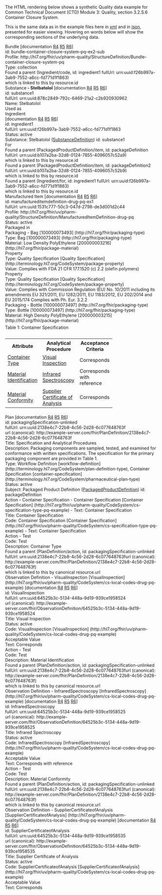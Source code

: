 The HTML rendering below shows a synthetic Quality data example for Common Technical Document (CTD) Module 3: Quality, section 3.2.S.6 Container Closure System.
<html>
<body>
<div class="divBody">
<p>
						This is the same data as in the example files here in <a href="Bundle-bundle-container-closure-system-pq-ex2-sub.xml.html">xml</a> and in <a href="Bundle-bundle-container-closure-system-pq-ex2-sub.json.html">json</a>, presented for easier viewing.
						Hovering on words below will show the corresponding sections of the underlying data.
					</p>
</div>
<div class="greyable">
<div class="divBody">
<div style="position:relative" class="summaryUnit">
<div class="debugOffBorder">
<div class="bundleBorder">
<div class="debugOff">
<div class="bundle"><a class="plainLink"><span class="bold" title="Bundle (id: bundle-container-closure-system-pq-ex2-sub)
Profile: http://hl7.org/fhir/uv/pharm-quality/StructureDefinition/Bundle-container-closure-system-pq 

<Bundle>
    <id value=&quot;bundle-container-closure-system-pq-ex2-sub&quot;/>
    <meta>
        <profile value=&quot;http://hl7.org/fhir/uv/pharm-quality/StructureDefinition/Bundle-container-closure-system-pq&quot;/>
    </meta>
    <type value=&quot;collection&quot;/>
    <entry>
        <fullUrl value=&quot;urn:uuid:878c2849-792c-6469-21a2-c2b920930962&quot;/>
        <resource>
            <SubstanceDefinition>
                <id value=&quot;substance1&quot;/>
                <name>
                    <name value=&quot;Stelbatolol&quot;/>
                </name>
            </SubstanceDefinition>
        </resource>
    </entry>
    <entry>
        <fullUrl value=&quot;urn:uuid:b107a2ba-32d8-0124-7855-4096057c52a9&quot;/>
        <resource>
            <PackagedProductDefinition>
                <id value=&quot;packageDefinition&quot;/>
                <!-- no product referenced, instead link works via the contained manufactured item -->
                <description value=&quot;Any textual comments that describe the sum of container closure system (CCS) components that together contain and protect the dosage form or drug substance.&quot;/>
                <!-- secondary packaging -->
                <packaging>
                    <type>
                        <coding>
                            <system value=&quot;http://hl7.org/fhir/packaging-type&quot;/>
                            <code value=&quot;100000073493&quot;/>
                            <display value=&quot;Bag&quot;/>
                        </coding>
                    </type>
                    <material>
                        <coding>
                            <system value=&quot;http://hl7.org/fhir/package-material&quot;/>
                            <code value=&quot;200000003216&quot;/>
                            <display value=&quot;Low Density PolyEthylene&quot;/>
                        </coding>
                    </material>
                    <property>
                        <type>
                            <coding>
                                <system value=&quot;http://terminology.hl7.org/CodeSystem/package-property&quot;/>
                                <code value=&quot;Quality Specification&quot;/>
                                <display value=&quot;Quality Specification&quot;/>
                            </coding>
                        </type>
                        <valueCodeableConcept>
                            <text value=&quot;Complies with FDA 21 CFR 177.1520 (c) 2.2 (olefin polymers)&quot;/>
                        </valueCodeableConcept>
                    </property>
                    <property>
                        <type>
                            <coding>
                                <system value=&quot;http://terminology.hl7.org/CodeSystem/package-property&quot;/>
                                <code value=&quot;Quality Specification&quot;/>
                                <display value=&quot;Quality Specification&quot;/>
                            </coding>
                        </type>
                        <valueCodeableConcept>
                            <text value=&quot;Complies with Commission Regulation (EU) No. 10/2011 including its amendments EU 321/2011, EU  1282/2011, EU 1183/2012, EU 202/2014 and EU 2015/174 Complies with Ph. Eur. 3.2.2&quot;/>
                        </valueCodeableConcept>
                    </property>
                    <containedItem>
                        <item>
                            <reference>
                                <reference value=&quot;ManufacturedItemDefinition/manufactureditemdefinition-drug-pq-ex1&quot;/>
                            </reference>
                        </item>
                    </containedItem>
                    <!-- closure for secondary
                        packaging -->
                </packaging>
            </PackagedProductDefinition>
        </resource>
    </entry>
    <entry>
        <fullUrl value=&quot;urn:uuid:b107a2ba-32d8-0124-7855-4096057c52b9&quot;/>
        <resource>
            <PackagedProductDefinition>
                <id value=&quot;packageDefinition2&quot;/>
                <!-- no product referenced, instead link works via the contained manufactured item -->
                <description value=&quot;Any textual comments that describe the sum of container closure system (CCS) components that together contain and protect the dosage form or drug substance.&quot;/>
                <!-- secondary packaging -->
                <packaging>
                    <type>
                        <coding>
                            <system value=&quot;http://hl7.org/fhir/packaging-type&quot;/>
                            <code value=&quot;100000073497&quot;/>
                            <display value=&quot;Bottle&quot;/>
                        </coding>
                    </type>
                    <material>
                        <coding>
                            <system value=&quot;http://hl7.org/fhir/package-material&quot;/>
                            <code value=&quot;200000003215&quot;/>
                            <display value=&quot;High Density PolyEthylene&quot;/>
                        </coding>
                    </material>
                    <containedItem>
                        <item>
                            <reference>
                                <reference value=&quot;ManufacturedItemDefinition/manufactureditemdefinition-drug-pq-ex1&quot;/>
                            </reference>
                        </item>
                    </containedItem>
                    <!-- closure for secondary
                        packaging -->
                </packaging>
            </PackagedProductDefinition>
        </resource>
    </entry>
    <entry>
        <fullUrl value=&quot;urn:uuid:1531c777-50c3-047d-2798-de3d001d2c44&quot;/>
        <resource>
            <ManufacturedItemDefinition>
                <id value=&quot;manufactureditemdefinition-drug-pq-ex1&quot;/>
                <meta>
                    <profile value=&quot;http://hl7.org/fhir/uv/pharm-quality/StructureDefinition/ManufacturedItemDefinition-drug-pq&quot;/>
                </meta>
                <status value=&quot;active&quot;/>
                <manufacturedDoseForm>
                    <extension url=&quot;http://hl7.org/fhir/StructureDefinition/data-absent-reason&quot;>
                        <valueCode value=&quot;unsupported&quot;/>
                    </extension>
                </manufacturedDoseForm>
            </ManufacturedItemDefinition>
        </resource>
    </entry>
    <entry>
        <fullUrl value=&quot;urn:uuid:f26b997a-3ab9-7552-a6cc-fd771d1f1863&quot;/>
        <resource>
            <!-- ingredient is only needed to link substance to packaging, via manufactured item -->
            <Ingredient>
                <id value=&quot;ingredient1&quot;/>
                <status value=&quot;active&quot;/>
                <for>
                    <reference value=&quot;ManufacturedItemDefinition/manufactureditemdefinition-drug-pq-ex1&quot;/>
                </for>
                <role>
                    <extension url=&quot;http://hl7.org/fhir/StructureDefinition/data-absent-reason&quot;>
                        <valueCode value=&quot;not-applicable&quot;/>
                    </extension>
                </role>
                <substance>
                    <code>
                        <reference>
                            <!-- this links this to the substance -->
                            <reference value=&quot;SubstanceDefinition/substance1&quot;/>
                            <display value=&quot;WizzoSubstance&quot;/>
                        </reference>
                    </code>
                </substance>
            </Ingredient>
        </resource>
    </entry>
    <entry>
        <fullUrl value=&quot;urn:uuid:2138e4c7-22b8-4c56-2d28-6c077648763f&quot;/>
        <resource>
            <PlanDefinition>
                <id value=&quot;packagingSpecification-unlinked&quot;/>
                <!--extension url=&quot;http://nprogram.co.uk/fhir/extension/viewer/tabulateBatchesInRows-biologic&quot;>
                    <valueBoolean value=&quot;true&quot;/>
                </extension-->
                <url value=&quot;http://example-server.com/fhir/PlanDefinition/2138e4c7-22b8-4c56-2d28-6c077648763f&quot;/>
                <title value=&quot;Specification and Analytical Procedures&quot;/>
                <type>
                    <coding>
                        <system value=&quot;http://terminology.hl7.org/CodeSystem/plan-definition-type&quot;/>
                        <code value=&quot;workflow-definition&quot;/>
                        <display value=&quot;Workflow Definition&quot;/>
                    </coding>
                    <coding>
                        <system value=&quot;http://terminology.hl7.org/CodeSystem/pharmaceutical-plan-type&quot;/>
                        <code value=&quot;container-specification&quot;/>
                        <display value=&quot;Container Specification&quot;/>
                    </coding>
                </type>
                <status value=&quot;active&quot;/>
                <subjectReference>
                    <reference value=&quot;PackagedProductDefinition/packageDefinition&quot;/>
                </subjectReference>
                <description value=&quot;Packaging components are sampled, tested, and examined for conformance with written specifications.                The specification for the primary packaging component are provided in Table 1.&quot;/>
                <action>
                    <title value=&quot;Container Specification&quot;/>
                    <code>
                        <coding>
                            <system value=&quot;http://hl7.org/fhir/uv/pharm-quality/CodeSystem/cs-specification-type-pq-example&quot;/>
                            <code value=&quot;Container Specification&quot;/>
                            <display value=&quot;Container Specification&quot;/>
                        </coding>
                        <text value=&quot;Container Specification&quot;/>
                    </code>
                    <action>
                        <description value=&quot;Container Type&quot;/>
                        <code>
                            <text value=&quot;Test&quot;/>
                        </code>
                        <!--definitionCanonical value=&quot;ObservationDefinition/VisualInspection&quot;/-->
                        <definitionCanonical value=&quot;http://example-server.com/fhir/ObservationDefinition/64525b3c-5134-448a-9d19-939ce1958524&quot;/>
                    </action>
                    <action>
                        <description value=&quot;Material Identification&quot;/>
                        <code>
                            <text value=&quot;Test&quot;/>
                        </code>
                        <!--definitionCanonical value=&quot;ObservationDefinition/InfraredSpectroscopy&quot;/-->
                        <definitionCanonical value=&quot;http://example-server.com/fhir/ObservationDefinition/64525b3c-5134-448a-9d19-939ce1958525&quot;/>
                    </action>
                    <action>
                        <description value=&quot;Material Conformity&quot;/>
                        <code>
                            <text value=&quot;Test&quot;/>
                        </code>
                        <!--definitionCanonical value=&quot;ObservationDefinition/SupplierCertificateofAnalysis&quot;/-->
                        <definitionCanonical value=&quot;http://example-server.com/fhir/ObservationDefinition/64525b3c-5134-448a-9d19-939ce1958535&quot;/>
                    </action>
                </action>
            </PlanDefinition>
        </resource>
    </entry>
    <entry>
        <fullUrl value=&quot;urn:uuid:64525b3c-5134-448a-9d19-939ce1958524&quot;/>
        <resource>
            <ObservationDefinition>
                <id value=&quot;VisualInspection&quot;/>
                <url value=&quot;http://example-server.com/fhir/ObservationDefinition/64525b3c-5134-448a-9d19-939ce1958524&quot;/>
                <title value=&quot;Visual Inspection&quot;/>
                <status value=&quot;active&quot;/>
                <code>
                    <coding>
                        <system value=&quot;http://hl7.org/fhir/uv/pharm-quality/CodeSystem/cs-local-codes-drug-pq-example&quot;/>
                        <code value=&quot;VisualInspection&quot;/>
                        <display value=&quot;VisualInspection&quot;/>
                    </coding>
                </code>
                <qualifiedValue>
                    <extension url=&quot;http://hl7.org/fhir/uv/pharm-quality/StructureDefinition/Extension-qualified-value-text-pq&quot;>
                        <valueString value=&quot;Corresponds&quot;/>
                    </extension>
                </qualifiedValue>
            </ObservationDefinition>
        </resource>
    </entry>
    <entry>
        <fullUrl value=&quot;urn:uuid:64525b3c-5134-448a-9d19-939ce1958525&quot;/>
        <resource>
            <ObservationDefinition>
                <id value=&quot;InfraredSpectroscopy&quot;/>
                <url value=&quot;http://example-server.com/fhir/ObservationDefinition/64525b3c-5134-448a-9d19-939ce1958525&quot;/>
                <title value=&quot;Infrared Spectroscopy&quot;/>
                <status value=&quot;active&quot;/>
                <code>
                    <coding>
                        <system value=&quot;http://hl7.org/fhir/uv/pharm-quality/CodeSystem/cs-local-codes-drug-pq-example&quot;/>
                        <code value=&quot;InfraredSpectroscopy&quot;/>
                        <display value=&quot;InfraredSpectroscopy&quot;/>
                    </coding>
                </code>
                <qualifiedValue>
                    <extension url=&quot;http://hl7.org/fhir/uv/pharm-quality/StructureDefinition/Extension-qualified-value-text-pq&quot;>
                        <valueString value=&quot;Corresponds with reference&quot;/>
                    </extension>
                </qualifiedValue>
            </ObservationDefinition>
        </resource>
    </entry>
    <entry>
        <fullUrl value=&quot;urn:uuid:64525b3c-5134-448a-9d19-939ce1958535&quot;/>
        <resource>
            <ObservationDefinition>
                <id value=&quot;SupplierCertificateofAnalysis&quot;/>
                <url value=&quot;http://example-server.com/fhir/ObservationDefinition/64525b3c-5134-448a-9d19-939ce1958535&quot;/>
                <title value=&quot;Supplier Certificate of Analysis&quot;/>
                <status value=&quot;active&quot;/>
                <code>
                    <coding>
                        <system value=&quot;http://hl7.org/fhir/uv/pharm-quality/CodeSystem/cs-local-codes-drug-pq-example&quot;/>
                        <code value=&quot;SupplierCertificateofAnalysis&quot;/>
                        <display value=&quot;SupplierCertificateofAnalysis&quot;/>
                    </coding>
                </code>
                <qualifiedValue>
                    <extension url=&quot;http://hl7.org/fhir/uv/pharm-quality/StructureDefinition/Extension-qualified-value-text-pq&quot;>
                        <valueString value=&quot;Corresponds&quot;/>
                    </extension>
                </qualifiedValue>
            </ObservationDefinition>
        </resource>
    </entry>" id="Bundle-bundle-container-closure-system-pq-ex2-sub">Bundle</span></a><span class="debugOff"> [documentation <a target="_blank" href="http://hl7.org/fhir/R4/bundle.html#tt-uml">R4</a> <a target="_blank" href="http://hl7.org/fhir/bundle.html#tt-uml">R5</a> <a target="_blank" href="http://build.fhir.org/bundle.html#tt-uml">R6</a>]</span><div class="debugOff">id: bundle-container-closure-system-pq-ex2-sub</div>
<div class="debugOff"></div>
<div class="debugOff"><span title="
<Bundle>
    <meta>
        <profile value=&quot;http://hl7.org/fhir/uv/pharm-quality/StructureDefinition/Bundle-container-closure-system-pq&quot;>">Profile: </span><span title="
<Bundle>
    <meta>
        <profile value=&quot;http://hl7.org/fhir/uv/pharm-quality/StructureDefinition/Bundle-container-closure-system-pq&quot;>">http://hl7.org/fhir/uv/pharm-quality/StructureDefinition/Bundle-container-closure-system-pq</span></div>
<div><span title="
<Bundle>
    ...
    <type value=&quot;collection&quot;>">Type: </span><span title="
<Bundle>
    ...
    <type value=&quot;collection&quot;>"><span>collection</span></span></div>
</div>
</div>
<div>
<div class="indent sbd summaryUnit">
<div class="debugOff"><span>Found a parent (Ingredient/code, id: ingredient1 fullUrl: urn:uuid:f26b997a-3ab9-7552-a6cc-fd771d1f1863)<br>which is linked to this by resource.id</span></div><a class="plainLink"><span class="bold" title="SubstanceDefinition (id: substance1)(fullUrl: urn:uuid:878c2849-792c-6469-21a2-c2b920930962)

<Bundle>
    <entry>
        <resource>
            <SubstanceDefinition>
                <id value=&quot;substance1&quot;/>
                <name>
                    <name value=&quot;Stelbatolol&quot;/>
                </name>" id="SubstanceDefinition-substance1">Substance</span></a><span class="summaryShowsOff"><b> - Stelbatolol</b></span><span class="debugOff"> [documentation <a target="_blank" href="http://hl7.org/fhir/R4/substancedefinition.html#tt-uml">R4</a> <a target="_blank" href="http://hl7.org/fhir/substancedefinition.html#tt-uml">R5</a> <a target="_blank" href="http://build.fhir.org/substancedefinition.html#tt-uml">R6</a>]</span><div class="debugOff">id: substance1</div>
<div class="debugOff"> fullUrl: urn:uuid:878c2849-792c-6469-21a2-c2b920930962</div>
<div class="summaryHiddenOff">
<div class="indent sbddetails">
<div><span title="
<Bundle>
    <entry>
        <resource>
            <SubstanceDefinition>
                <name>
                    <name value=&quot;Stelbatolol&quot;>">Name: </span><span title="
<Bundle>
    <entry>
        <resource>
            <SubstanceDefinition>
                <name>
                    <name value=&quot;Stelbatolol&quot;>"><span>Stelbatolol</span></span></div>
</div>
</div>
<div class="summaryHiddenOff"></div>
<div class="summaryHiddenOff"></div>
<div class="indent sbddetails"><span title="SubstanceDefinition (id: substance1)(fullUrl: urn:uuid:878c2849-792c-6469-21a2-c2b920930962)

<Bundle>
    <entry>
        <resource>
            <SubstanceDefinition>
                <id value=&quot;substance1&quot;/>
                <name>
                    <name value=&quot;Stelbatolol&quot;/>
                </name>">Used as</span><div class="indent ing summaryUnit"><a class="plainLink"><span class="bold" title="Ingredient (id: ingredient1)(fullUrl: urn:uuid:f26b997a-3ab9-7552-a6cc-fd771d1f1863)

<Bundle>
    <entry>
        <resource>
            <Ingredient>
                <id value=&quot;ingredient1&quot;/>
                <status value=&quot;active&quot;/>
                <for>
                    <reference value=&quot;ManufacturedItemDefinition/manufactureditemdefinition-drug-pq-ex1&quot;/>
                </for>
                <role>
                    <extension url=&quot;http://hl7.org/fhir/StructureDefinition/data-absent-reason&quot;>
                        <valueCode value=&quot;not-applicable&quot;/>
                    </extension>
                </role>
                <substance>
                    <code>
                        <reference>
                            <!-- this links this to the substance -->
                            <reference value=&quot;SubstanceDefinition/substance1&quot;/>
                            <display value=&quot;WizzoSubstance&quot;/>
                        </reference>
                    </code>
                </substance>" id="Ingredient-ingredient1">Ingredient</span></a><span class="summaryShowsOff"></span><div class="summaryHiddenOff"><span class="debugOff"> [documentation <a target="_blank" href="http://hl7.org/fhir/R4/ingredient.html#tt-uml">R4</a> <a target="_blank" href="http://hl7.org/fhir/ingredient.html#tt-uml">R5</a> <a target="_blank" href="http://build.fhir.org/ingredient.html#tt-uml">R6</a>]</span><div class="debugOff">id: ingredient1</div><div class="debugOff"> fullUrl: urn:uuid:f26b997a-3ab9-7552-a6cc-fd771d1f1863</div><div class="debugOff"><span title="
<Bundle>
    <entry>
        <resource>
            <Ingredient>
                ...
                <status value=&quot;active&quot;>">Status: </span><span title="
<Bundle>
    <entry>
        <resource>
            <Ingredient>
                ...
                <status value=&quot;active&quot;>"><span>active</span></span></div></div><div class="indent ingsub"><span title="
<Bundle>
    <entry>
        <resource>
            <Ingredient>
                ...
                <substance>
                    <code>
                        <reference>
                            <!-- this links this to the substance -->
                            <reference value=&quot;SubstanceDefinition/substance1&quot;/>
                            <display value=&quot;WizzoSubstance&quot;/>
                        </reference>
                    </code>" class="summaryHiddenOff">Substance</span>: Stelbatolol (<a href="#SubstanceDefinition-substance1" title="click to see target - id=substance1">SubstanceDefinition</a>)<span class="debugOff"> id: substance1</span><div class="summaryHiddenOff"></div></div><div class="indent ingsub"><span title="
<Bundle>
    <entry>
        <resource>
            <Ingredient>
                ...
                <for>
                    <reference value=&quot;ManufacturedItemDefinition/manufactureditemdefinition-drug-pq-ex1&quot;/>">For</span><div class="indent man summaryUnit"><div class="debugOff"><span>Found a parent (PackagedProductDefinition/item, id: packageDefinition fullUrl: urn:uuid:b107a2ba-32d8-0124-7855-4096057c52a9)<br>which is linked to this by resource.id</span></div><div class="debugOff"><span>Found a parent (PackagedProductDefinition/item, id: packageDefinition2 fullUrl: urn:uuid:b107a2ba-32d8-0124-7855-4096057c52b9)<br>which is linked to this by resource.id</span></div><div class="debugOff"><span>Found a parent (Ingredient/for, id: ingredient1 fullUrl: urn:uuid:f26b997a-3ab9-7552-a6cc-fd771d1f1863)<br>which is linked to this by resource.id</span></div><a class="plainLink"><span class="bold" title="ManufacturedItemDefinition (id: manufactureditemdefinition-drug-pq-ex1)(fullUrl: urn:uuid:1531c777-50c3-047d-2798-de3d001d2c44)
Profile: http://hl7.org/fhir/uv/pharm-quality/StructureDefinition/ManufacturedItemDefinition-drug-pq 

<Bundle>
    <entry>
        <resource>
            <ManufacturedItemDefinition>
                <id value=&quot;manufactureditemdefinition-drug-pq-ex1&quot;/>
                <meta>
                    <profile value=&quot;http://hl7.org/fhir/uv/pharm-quality/StructureDefinition/ManufacturedItemDefinition-drug-pq&quot;/>
                </meta>
                <status value=&quot;active&quot;/>
                <manufacturedDoseForm>
                    <extension url=&quot;http://hl7.org/fhir/StructureDefinition/data-absent-reason&quot;>
                        <valueCode value=&quot;unsupported&quot;/>
                    </extension>
                </manufacturedDoseForm>" id="ManufacturedItemDefinition-manufactureditemdefinition-drug-pq-ex1">Manufactured Item</span></a><span class="debugOff"> [documentation <a target="_blank" href="http://hl7.org/fhir/R4/manufactureditemdefinition.html#tt-uml">R4</a> <a target="_blank" href="http://hl7.org/fhir/manufactureditemdefinition.html#tt-uml">R5</a> <a target="_blank" href="http://build.fhir.org/manufactureditemdefinition.html#tt-uml">R6</a>]</span><div class="debugOff">id: manufactureditemdefinition-drug-pq-ex1</div><div class="debugOff"> fullUrl: urn:uuid:1531c777-50c3-047d-2798-de3d001d2c44</div><div class="debugOff"></div><div class="debugOff"><span title="
<Bundle>
    <entry>
        <resource>
            <ManufacturedItemDefinition>
                <meta>
                    <profile value=&quot;http://hl7.org/fhir/uv/pharm-quality/StructureDefinition/ManufacturedItemDefinition-drug-pq&quot;>">Profile: </span><span title="
<Bundle>
    <entry>
        <resource>
            <ManufacturedItemDefinition>
                <meta>
                    <profile value=&quot;http://hl7.org/fhir/uv/pharm-quality/StructureDefinition/ManufacturedItemDefinition-drug-pq&quot;>">http://hl7.org/fhir/uv/pharm-quality/StructureDefinition/ManufacturedItemDefinition-drug-pq</span></div><span class="summaryShowsOff"></span><div class="summaryHiddenOff"><div class="debugOff"><span title="
<Bundle>
    <entry>
        <resource>
            <ManufacturedItemDefinition>
                ...
                <status value=&quot;active&quot;>">Status: </span><span title="
<Bundle>
    <entry>
        <resource>
            <ManufacturedItemDefinition>
                ...
                <status value=&quot;active&quot;>"><span>active</span></span></div></div><div class="indent manl2"><span title="ManufacturedItemDefinition (id: manufactureditemdefinition-drug-pq-ex1)(fullUrl: urn:uuid:1531c777-50c3-047d-2798-de3d001d2c44)
Profile: http://hl7.org/fhir/uv/pharm-quality/StructureDefinition/ManufacturedItemDefinition-drug-pq 

<Bundle>
    <entry>
        <resource>
            <ManufacturedItemDefinition>
                <id value=&quot;manufactureditemdefinition-drug-pq-ex1&quot;/>
                <meta>
                    <profile value=&quot;http://hl7.org/fhir/uv/pharm-quality/StructureDefinition/ManufacturedItemDefinition-drug-pq&quot;/>
                </meta>
                <status value=&quot;active&quot;/>
                <manufacturedDoseForm>
                    <extension url=&quot;http://hl7.org/fhir/StructureDefinition/data-absent-reason&quot;>
                        <valueCode value=&quot;unsupported&quot;/>
                    </extension>
                </manufacturedDoseForm>">Packaged in</span><div class="indent ppdpackage summaryUnit"><a title="
<Bundle>
    <entry>
        <resource>
            <PackagedProductDefinition>
                ...
                <packaging>
                    <type>
                        <coding>
                            <system value=&quot;http://hl7.org/fhir/packaging-type&quot;/>
                            <code value=&quot;100000073493&quot;/>
                            <display value=&quot;Bag&quot;/>
                        </coding>
                    </type>
                    <material>
                        <coding>
                            <system value=&quot;http://hl7.org/fhir/package-material&quot;/>
                            <code value=&quot;200000003216&quot;/>
                            <display value=&quot;Low Density PolyEthylene&quot;/>
                        </coding>
                    </material>
                    <property>
                        <type>
                            <coding>
                                <system value=&quot;http://terminology.hl7.org/CodeSystem/package-property&quot;/>
                                <code value=&quot;Quality Specification&quot;/>
                                <display value=&quot;Quality Specification&quot;/>
                            </coding>
                        </type>
                        <valueCodeableConcept>
                            <text value=&quot;Complies with FDA 21 CFR 177.1520 (c) 2.2 (olefin polymers)&quot;/>
                        </valueCodeableConcept>
                    </property>
                    <property>
                        <type>
                            <coding>
                                <system value=&quot;http://terminology.hl7.org/CodeSystem/package-property&quot;/>
                                <code value=&quot;Quality Specification&quot;/>
                                <display value=&quot;Quality Specification&quot;/>
                            </coding>
                        </type>
                        <valueCodeableConcept>
                            <text value=&quot;Complies with Commission Regulation (EU) No. 10/2011 including its amendments EU 321/2011, EU  1282/2011, EU 1183/2012, EU 202/2014 and EU 2015/174 Complies with Ph. Eur. 3.2.2&quot;/>
                        </valueCodeableConcept>
                    </property>
                    <containedItem>
                        <item>
                            <reference>
                                <reference value=&quot;ManufacturedItemDefinition/manufactureditemdefinition-drug-pq-ex1&quot;/>
                            </reference>
                        </item>
                    </containedItem>
                    <!-- closure for secondary
                        packaging -->" id="PackagedProductDefinition-packageDefinition">Packaging</a><span class="summaryShowsOff"> - <span title="
<Bundle>
    <entry>
        <resource>
            <PackagedProductDefinition>
                <packaging>
                    <type>
                        <coding>
                            <system value=&quot;http://hl7.org/fhir/packaging-type&quot;/>
                            <code value=&quot;100000073493&quot;/>
                            <display value=&quot;Bag&quot;/>">Bag<span class="greyOff"> [100000073493]</span><span class="greyOff"> (http://hl7.org/fhir/packaging-type)</span></span></span><div class="summaryHiddenOff"><div><span title="
<Bundle>
    <entry>
        <resource>
            <PackagedProductDefinition>
                <packaging>
                    <type>
                        <coding>
                            <system value=&quot;http://hl7.org/fhir/packaging-type&quot;/>
                            <code value=&quot;100000073493&quot;/>
                            <display value=&quot;Bag&quot;/>
                        </coding>">Type: </span><span title="
<Bundle>
    <entry>
        <resource>
            <PackagedProductDefinition>
                <packaging>
                    <type>
                        <coding>
                            <system value=&quot;http://hl7.org/fhir/packaging-type&quot;/>
                            <code value=&quot;100000073493&quot;/>
                            <display value=&quot;Bag&quot;/>">Bag<span class="greyOff"> [100000073493]</span><span class="greyOff"> (http://hl7.org/fhir/packaging-type)</span></span></div><div><span title="
<Bundle>
    <entry>
        <resource>
            <PackagedProductDefinition>
                <packaging>
                    ...
                    <material>
                        <coding>
                            <system value=&quot;http://hl7.org/fhir/package-material&quot;/>
                            <code value=&quot;200000003216&quot;/>
                            <display value=&quot;Low Density PolyEthylene&quot;/>
                        </coding>">Material: </span><span title="
<Bundle>
    <entry>
        <resource>
            <PackagedProductDefinition>
                <packaging>
                    <material>
                        <coding>
                            <system value=&quot;http://hl7.org/fhir/package-material&quot;/>
                            <code value=&quot;200000003216&quot;/>
                            <display value=&quot;Low Density PolyEthylene&quot;/>">Low Density PolyEthylene<span class="greyOff"> [200000003216]</span><span class="greyOff"> (http://hl7.org/fhir/package-material)</span></span></div><div class="summaryHiddenOff"><div class="indent ppdl3"><span title="
<Bundle>
    <entry>
        <resource>
            <PackagedProductDefinition>
                <packaging>
                    ...
                    <property>
                        <type>
                            <coding>
                                <system value=&quot;http://terminology.hl7.org/CodeSystem/package-property&quot;/>
                                <code value=&quot;Quality Specification&quot;/>
                                <display value=&quot;Quality Specification&quot;/>
                            </coding>
                        </type>
                        <valueCodeableConcept>
                            <text value=&quot;Complies with FDA 21 CFR 177.1520 (c) 2.2 (olefin polymers)&quot;/>
                        </valueCodeableConcept>">Property</span><div><span title="
<Bundle>
    <entry>
        <resource>
            <PackagedProductDefinition>
                <packaging>
                    <property>
                        <type>
                            <coding>
                                <system value=&quot;http://terminology.hl7.org/CodeSystem/package-property&quot;/>
                                <code value=&quot;Quality Specification&quot;/>
                                <display value=&quot;Quality Specification&quot;/>
                            </coding>">Type: <span title="
<Bundle>
    <entry>
        <resource>
            <PackagedProductDefinition>
                <packaging>
                    <property>
                        <type>
                            <coding>
                                <system value=&quot;http://terminology.hl7.org/CodeSystem/package-property&quot;/>
                                <code value=&quot;Quality Specification&quot;/>
                                <display value=&quot;Quality Specification&quot;/>">Quality Specification<span class="greyOff"> [Quality Specification]</span><span class="greyOff"> (http://terminology.hl7.org/CodeSystem/package-property)</span></span></span></div><div><span title="
<Bundle>
    <entry>
        <resource>
            <PackagedProductDefinition>
                <packaging>
                    <property>
                        ...
                        <valueCodeableConcept>
                            <text value=&quot;Complies with FDA 21 CFR 177.1520 (c) 2.2 (olefin polymers)&quot;/>">Value: <span style="white-space:normal;">Complies with FDA 21 CFR 177.1520 (c) 2.2 (olefin polymers)</span></span></div></div></div><div class="summaryHiddenOff"><div class="indent ppdl3"><span title="
<Bundle>
    <entry>
        <resource>
            <PackagedProductDefinition>
                <packaging>
                    ...
                    <property>
                        <type>
                            <coding>
                                <system value=&quot;http://terminology.hl7.org/CodeSystem/package-property&quot;/>
                                <code value=&quot;Quality Specification&quot;/>
                                <display value=&quot;Quality Specification&quot;/>
                            </coding>
                        </type>
                        <valueCodeableConcept>
                            <text value=&quot;Complies with Commission Regulation (EU) No. 10/2011 including its amendments EU 321/2011, EU  1282/2011, EU 1183/2012, EU 202/2014 and EU 2015/174 Complies with Ph. Eur. 3.2.2&quot;/>
                        </valueCodeableConcept>">Property</span><div><span title="
<Bundle>
    <entry>
        <resource>
            <PackagedProductDefinition>
                <packaging>
                    <property>
                        <type>
                            <coding>
                                <system value=&quot;http://terminology.hl7.org/CodeSystem/package-property&quot;/>
                                <code value=&quot;Quality Specification&quot;/>
                                <display value=&quot;Quality Specification&quot;/>
                            </coding>">Type: <span title="
<Bundle>
    <entry>
        <resource>
            <PackagedProductDefinition>
                <packaging>
                    <property>
                        <type>
                            <coding>
                                <system value=&quot;http://terminology.hl7.org/CodeSystem/package-property&quot;/>
                                <code value=&quot;Quality Specification&quot;/>
                                <display value=&quot;Quality Specification&quot;/>">Quality Specification<span class="greyOff"> [Quality Specification]</span><span class="greyOff"> (http://terminology.hl7.org/CodeSystem/package-property)</span></span></span></div><div><span title="
<Bundle>
    <entry>
        <resource>
            <PackagedProductDefinition>
                <packaging>
                    <property>
                        ...
                        <valueCodeableConcept>
                            <text value=&quot;Complies with Commission Regulation (EU) No. 10/2011 including its amendments EU 321/2011, EU  1282/2011, EU 1183/2012, EU 202/2014 and EU 2015/174 Complies with Ph. Eur. 3.2.2&quot;/>">Value: <span style="white-space:normal;">Complies with Commission Regulation (EU) No. 10/2011 including its amendments EU 321/2011, EU  1282/2011, EU 1183/2012, EU 202/2014 and EU 2015/174 Complies with Ph. Eur. 3.2.2</span></span></div></div></div></div></div><div class="indent ppdpackage summaryUnit"><a title="
<Bundle>
    <entry>
        <resource>
            <PackagedProductDefinition>
                ...
                <packaging>
                    <type>
                        <coding>
                            <system value=&quot;http://hl7.org/fhir/packaging-type&quot;/>
                            <code value=&quot;100000073497&quot;/>
                            <display value=&quot;Bottle&quot;/>
                        </coding>
                    </type>
                    <material>
                        <coding>
                            <system value=&quot;http://hl7.org/fhir/package-material&quot;/>
                            <code value=&quot;200000003215&quot;/>
                            <display value=&quot;High Density PolyEthylene&quot;/>
                        </coding>
                    </material>
                    <containedItem>
                        <item>
                            <reference>
                                <reference value=&quot;ManufacturedItemDefinition/manufactureditemdefinition-drug-pq-ex1&quot;/>
                            </reference>
                        </item>
                    </containedItem>
                    <!-- closure for secondary
                        packaging -->" id="PackagedProductDefinition-packageDefinition2">Packaging</a><span class="summaryShowsOff"> - <span title="
<Bundle>
    <entry>
        <resource>
            <PackagedProductDefinition>
                <packaging>
                    <type>
                        <coding>
                            <system value=&quot;http://hl7.org/fhir/packaging-type&quot;/>
                            <code value=&quot;100000073497&quot;/>
                            <display value=&quot;Bottle&quot;/>">Bottle<span class="greyOff"> [100000073497]</span><span class="greyOff"> (http://hl7.org/fhir/packaging-type)</span></span></span><div class="summaryHiddenOff"><div><span title="
<Bundle>
    <entry>
        <resource>
            <PackagedProductDefinition>
                <packaging>
                    <type>
                        <coding>
                            <system value=&quot;http://hl7.org/fhir/packaging-type&quot;/>
                            <code value=&quot;100000073497&quot;/>
                            <display value=&quot;Bottle&quot;/>
                        </coding>">Type: </span><span title="
<Bundle>
    <entry>
        <resource>
            <PackagedProductDefinition>
                <packaging>
                    <type>
                        <coding>
                            <system value=&quot;http://hl7.org/fhir/packaging-type&quot;/>
                            <code value=&quot;100000073497&quot;/>
                            <display value=&quot;Bottle&quot;/>">Bottle<span class="greyOff"> [100000073497]</span><span class="greyOff"> (http://hl7.org/fhir/packaging-type)</span></span></div><div><span title="
<Bundle>
    <entry>
        <resource>
            <PackagedProductDefinition>
                <packaging>
                    ...
                    <material>
                        <coding>
                            <system value=&quot;http://hl7.org/fhir/package-material&quot;/>
                            <code value=&quot;200000003215&quot;/>
                            <display value=&quot;High Density PolyEthylene&quot;/>
                        </coding>">Material: </span><span title="
<Bundle>
    <entry>
        <resource>
            <PackagedProductDefinition>
                <packaging>
                    <material>
                        <coding>
                            <system value=&quot;http://hl7.org/fhir/package-material&quot;/>
                            <code value=&quot;200000003215&quot;/>
                            <display value=&quot;High Density PolyEthylene&quot;/>">High Density PolyEthylene<span class="greyOff"> [200000003215]</span><span class="greyOff"> (http://hl7.org/fhir/package-material)</span></span></div></div></div></div></div></div><div class="summaryHiddenOff"></div></div>
</div>
<div class="summaryHiddenOff"></div>
<div class="summaryHiddenOff"></div>
<div class="summaryHiddenOff"></div>
</div>
<div class="htmlTableRemove"><br style="line-height:6px;"><div class="indent-no-border">
<div><span title="
<Bundle>
    <entry>
        <resource>
            <PlanDefinition>
                <action>
                    <title value=&quot;Container Specification&quot;>">Table 1: </span><span title="
<Bundle>
    <entry>
        <resource>
            <PlanDefinition>
                <action>
                    <title value=&quot;Container Specification&quot;>">Container Specification</span></div><br style="line-height:6px;"><br style="line-height:6px;"><table class="rounded-corners white" id="tabularModeTable" style="width:70%">
<tr>
<th rowspan="1">Attribute</th><th rowspan="1">Analytical Procedure</th><th colspan="0">Acceptance Criteria</th>
</tr>
<tr>
<td><a href="#urn:uuid:2138e4c7-22b8-4c56-2d28-6c077648763f" title="
<Bundle>
    <entry>
        <resource>
            <PlanDefinition>
                <action>
                    <action>
                        <description value=&quot;Container Type&quot;>" class="noUnderline">Container Type</a></td>
<td class="centred"><a href="#ObservationDefinition-VisualInspection" title="
<Bundle>
    <entry>
        <resource>
            <ObservationDefinition>
                ...
                <title value=&quot;Visual Inspection&quot;>" class="noUnderline">Visual Inspection</a></td>
<td class="centred"><span title="
<Bundle>
    <entry>
        <resource>
            <ObservationDefinition>
                <qualifiedValue>
                    <extension url=&quot;http://hl7.org/fhir/uv/pharm-quality/StructureDefinition/Extension-qualified-value-text-pq&quot;>
                        <valueString value=&quot;Corresponds&quot;>">Corresponds</span></td>
</tr>
<tr>
<td><a href="#urn:uuid:2138e4c7-22b8-4c56-2d28-6c077648763f" title="
<Bundle>
    <entry>
        <resource>
            <PlanDefinition>
                <action>
                    <action>
                        <description value=&quot;Material Identification&quot;>" class="noUnderline">Material Identification</a></td>
<td class="centred"><a href="#ObservationDefinition-InfraredSpectroscopy" title="
<Bundle>
    <entry>
        <resource>
            <ObservationDefinition>
                ...
                <title value=&quot;Infrared Spectroscopy&quot;>" class="noUnderline">Infrared Spectroscopy</a></td>
<td class="centred"><span title="
<Bundle>
    <entry>
        <resource>
            <ObservationDefinition>
                <qualifiedValue>
                    <extension url=&quot;http://hl7.org/fhir/uv/pharm-quality/StructureDefinition/Extension-qualified-value-text-pq&quot;>
                        <valueString value=&quot;Corresponds with reference&quot;>">Corresponds with reference</span></td>
</tr>
<tr>
<td><a href="#urn:uuid:2138e4c7-22b8-4c56-2d28-6c077648763f" title="
<Bundle>
    <entry>
        <resource>
            <PlanDefinition>
                <action>
                    <action>
                        <description value=&quot;Material Conformity&quot;>" class="noUnderline">Material Conformity</a></td>
<td class="centred"><a href="#ObservationDefinition-SupplierCertificateofAnalysis" title="
<Bundle>
    <entry>
        <resource>
            <ObservationDefinition>
                ...
                <title value=&quot;Supplier Certificate of Analysis&quot;>" class="noUnderline">Supplier Certificate of Analysis</a></td>
<td class="centred"><span title="
<Bundle>
    <entry>
        <resource>
            <ObservationDefinition>
                <qualifiedValue>
                    <extension url=&quot;http://hl7.org/fhir/uv/pharm-quality/StructureDefinition/Extension-qualified-value-text-pq&quot;>
                        <valueString value=&quot;Corresponds&quot;>">Corresponds</span></td>
</tr>
</table>
</div><br style="line-height:6px;"></div>
<div class="indent plan summaryUnit"><a class="plainLink"><span class="bold" title="PlanDefinition (id: packagingSpecification-unlinked)(fullUrl: urn:uuid:2138e4c7-22b8-4c56-2d28-6c077648763f)

<Bundle>
    <entry>
        <resource>
            <PlanDefinition>
                <id value=&quot;packagingSpecification-unlinked&quot;/>
                <!--extension url=&quot;http://nprogram.co.uk/fhir/extension/viewer/tabulateBatchesInRows-biologic&quot;>
                    <valueBoolean value=&quot;true&quot;/>
                </extension-->
                <url value=&quot;http://example-server.com/fhir/PlanDefinition/2138e4c7-22b8-4c56-2d28-6c077648763f&quot;/>
                <title value=&quot;Specification and Analytical Procedures&quot;/>
                <type>
                    <coding>
                        <system value=&quot;http://terminology.hl7.org/CodeSystem/plan-definition-type&quot;/>
                        <code value=&quot;workflow-definition&quot;/>
                        <display value=&quot;Workflow Definition&quot;/>
                    </coding>
                    <coding>
                        <system value=&quot;http://terminology.hl7.org/CodeSystem/pharmaceutical-plan-type&quot;/>
                        <code value=&quot;container-specification&quot;/>
                        <display value=&quot;Container Specification&quot;/>
                    </coding>
                </type>
                <status value=&quot;active&quot;/>
                <subjectReference>
                    <reference value=&quot;PackagedProductDefinition/packageDefinition&quot;/>
                </subjectReference>
                <description value=&quot;Packaging components are sampled, tested, and examined for conformance with written specifications.                The specification for the primary packaging component are provided in Table 1.&quot;/>
                <action>
                    <title value=&quot;Container Specification&quot;/>
                    <code>
                        <coding>
                            <system value=&quot;http://hl7.org/fhir/uv/pharm-quality/CodeSystem/cs-specification-type-pq-example&quot;/>
                            <code value=&quot;Container Specification&quot;/>
                            <display value=&quot;Container Specification&quot;/>
                        </coding>
                        <text value=&quot;Container Specification&quot;/>
                    </code>
                    <action>
                        <description value=&quot;Container Type&quot;/>
                        <code>
                            <text value=&quot;Test&quot;/>
                        </code>
                        <!--definitionCanonical value=&quot;ObservationDefinition/VisualInspection&quot;/-->
                        <definitionCanonical value=&quot;http://example-server.com/fhir/ObservationDefinition/64525b3c-5134-448a-9d19-939ce1958524&quot;/>
                    </action>
                    <action>
                        <description value=&quot;Material Identification&quot;/>
                        <code>
                            <text value=&quot;Test&quot;/>
                        </code>
                        <!--definitionCanonical value=&quot;ObservationDefinition/InfraredSpectroscopy&quot;/-->
                        <definitionCanonical value=&quot;http://example-server.com/fhir/ObservationDefinition/64525b3c-5134-448a-9d19-939ce1958525&quot;/>
                    </action>
                    <action>
                        <description value=&quot;Material Conformity&quot;/>
                        <code>
                            <text value=&quot;Test&quot;/>
                        </code>
                        <!--definitionCanonical value=&quot;ObservationDefinition/SupplierCertificateofAnalysis&quot;/-->
                        <definitionCanonical value=&quot;http://example-server.com/fhir/ObservationDefinition/64525b3c-5134-448a-9d19-939ce1958535&quot;/>
                    </action>
                </action>" id="PlanDefinition-packagingSpecification-unlinked">Plan</span></a><span class="debugOff"> [documentation <a target="_blank" href="http://hl7.org/fhir/R4/plandefinition.html#tt-uml">R4</a> <a target="_blank" href="http://hl7.org/fhir/plandefinition.html#tt-uml">R5</a> <a target="_blank" href="http://build.fhir.org/plandefinition.html#tt-uml">R6</a>]</span><div class="debugOff">id: packagingSpecification-unlinked</div>
<div class="debugOff"> fullUrl: urn:uuid:2138e4c7-22b8-4c56-2d28-6c077648763f</div>
<div class="debugOff">url (canonical): http://example-server.com/fhir/PlanDefinition/2138e4c7-22b8-4c56-2d28-6c077648763f</div>
<div><span title="
<Bundle>
    <entry>
        <resource>
            <PlanDefinition>
                ...
                <title value=&quot;Specification and Analytical Procedures&quot;>">Title: </span><span>Specification and Analytical Procedures</span></div>
<div><span title="
<Bundle>
    <entry>
        <resource>
            <PlanDefinition>
                ...
                <description value=&quot;Packaging components are sampled, tested, and examined for conformance with written specifications.                The specification for the primary packaging component are provided in Table 1.&quot;>">Description: </span><span title="
<Bundle>
    <entry>
        <resource>
            <PlanDefinition>
                ...
                <description value=&quot;Packaging components are sampled, tested, and examined for conformance with written specifications.                The specification for the primary packaging component are provided in Table 1.&quot;>">Packaging components are sampled, tested, and examined for conformance with written specifications.                The specification for the primary packaging component are provided in Table 1.</span></div>
<div><span title="
<Bundle>
    <entry>
        <resource>
            <PlanDefinition>
                ...
                <type>
                    <coding>
                        <system value=&quot;http://terminology.hl7.org/CodeSystem/plan-definition-type&quot;/>
                        <code value=&quot;workflow-definition&quot;/>
                        <display value=&quot;Workflow Definition&quot;/>
                    </coding>
                    <coding>
                        <system value=&quot;http://terminology.hl7.org/CodeSystem/pharmaceutical-plan-type&quot;/>
                        <code value=&quot;container-specification&quot;/>
                        <display value=&quot;Container Specification&quot;/>
                    </coding>">Type: </span><span title="
<Bundle>
    <entry>
        <resource>
            <PlanDefinition>
                <type>
                    <coding>
                        <system value=&quot;http://terminology.hl7.org/CodeSystem/plan-definition-type&quot;/>
                        <code value=&quot;workflow-definition&quot;/>
                        <display value=&quot;Workflow Definition&quot;/>">Workflow Definition<span class="greyOff"> [workflow-definition]</span><span class="greyOff"> (http://terminology.hl7.org/CodeSystem/plan-definition-type)</span></span>, <span title="
<Bundle>
    <entry>
        <resource>
            <PlanDefinition>
                <type>
                    ...
                    <coding>
                        <system value=&quot;http://terminology.hl7.org/CodeSystem/pharmaceutical-plan-type&quot;/>
                        <code value=&quot;container-specification&quot;/>
                        <display value=&quot;Container Specification&quot;/>">Container Specification<span class="greyOff"> [container-specification]</span><span class="greyOff"> (http://terminology.hl7.org/CodeSystem/pharmaceutical-plan-type)</span></span></div>
<div class="summaryHiddenOff">
<div class="debugOff"><span title="
<Bundle>
    <entry>
        <resource>
            <PlanDefinition>
                ...
                <status value=&quot;active&quot;>">Status: </span><span title="
<Bundle>
    <entry>
        <resource>
            <PlanDefinition>
                ...
                <status value=&quot;active&quot;>"><span>active</span></span></div>
</div>
<div></div><span><span title="
<Bundle>
    <entry>
        <resource>
            <PlanDefinition>
                <id value=&quot;packagingSpecification-unlinked&quot;/>
                <!--extension url=&quot;http://nprogram.co.uk/fhir/extension/viewer/tabulateBatchesInRows-biologic&quot;>
                    <valueBoolean value=&quot;true&quot;/>
                </extension-->
                <url value=&quot;http://example-server.com/fhir/PlanDefinition/2138e4c7-22b8-4c56-2d28-6c077648763f&quot;/>
                <title value=&quot;Specification and Analytical Procedures&quot;/>
                <type>
                    <coding>
                        <system value=&quot;http://terminology.hl7.org/CodeSystem/plan-definition-type&quot;/>
                        <code value=&quot;workflow-definition&quot;/>
                        <display value=&quot;Workflow Definition&quot;/>
                    </coding>
                    <coding>
                        <system value=&quot;http://terminology.hl7.org/CodeSystem/pharmaceutical-plan-type&quot;/>
                        <code value=&quot;container-specification&quot;/>
                        <display value=&quot;Container Specification&quot;/>
                    </coding>
                </type>
                <status value=&quot;active&quot;/>
                <subjectReference>
                    <reference value=&quot;PackagedProductDefinition/packageDefinition&quot;/>
                </subjectReference>
                <description value=&quot;Packaging components are sampled, tested, and examined for conformance with written specifications.                The specification for the primary packaging component are provided in Table 1.&quot;/>
                <action>
                    <title value=&quot;Container Specification&quot;/>
                    <code>
                        <coding>
                            <system value=&quot;http://hl7.org/fhir/uv/pharm-quality/CodeSystem/cs-specification-type-pq-example&quot;/>
                            <code value=&quot;Container Specification&quot;/>
                            <display value=&quot;Container Specification&quot;/>
                        </coding>
                        <text value=&quot;Container Specification&quot;/>
                    </code>
                    <action>
                        <description value=&quot;Container Type&quot;/>
                        <code>
                            <text value=&quot;Test&quot;/>
                        </code>
                        <!--definitionCanonical value=&quot;ObservationDefinition/VisualInspection&quot;/-->
                        <definitionCanonical value=&quot;http://example-server.com/fhir/ObservationDefinition/64525b3c-5134-448a-9d19-939ce1958524&quot;/>
                    </action>
                    <action>
                        <description value=&quot;Material Identification&quot;/>
                        <code>
                            <text value=&quot;Test&quot;/>
                        </code>
                        <!--definitionCanonical value=&quot;ObservationDefinition/InfraredSpectroscopy&quot;/-->
                        <definitionCanonical value=&quot;http://example-server.com/fhir/ObservationDefinition/64525b3c-5134-448a-9d19-939ce1958525&quot;/>
                    </action>
                    <action>
                        <description value=&quot;Material Conformity&quot;/>
                        <code>
                            <text value=&quot;Test&quot;/>
                        </code>
                        <!--definitionCanonical value=&quot;ObservationDefinition/SupplierCertificateofAnalysis&quot;/-->
                        <definitionCanonical value=&quot;http://example-server.com/fhir/ObservationDefinition/64525b3c-5134-448a-9d19-939ce1958535&quot;/>
                    </action>
                </action>">Subject: </span>Packaged Product Definition (<a href="#PackagedProductDefinition-packageDefinition" title="click to see target - id=packageDefinition">PackagedProductDefinition</a>)<span class="debugOff"> id: packageDefinition</span></span><div class="indent summaryUnit planl2"><span title="
<Bundle>
    <entry>
        <resource>
            <PlanDefinition>
                ...
                <action>
                    <title value=&quot;Container Specification&quot;/>
                    <code>
                        <coding>
                            <system value=&quot;http://hl7.org/fhir/uv/pharm-quality/CodeSystem/cs-specification-type-pq-example&quot;/>
                            <code value=&quot;Container Specification&quot;/>
                            <display value=&quot;Container Specification&quot;/>
                        </coding>
                        <text value=&quot;Container Specification&quot;/>
                    </code>
                    <action>
                        <description value=&quot;Container Type&quot;/>
                        <code>
                            <text value=&quot;Test&quot;/>
                        </code>
                        <!--definitionCanonical value=&quot;ObservationDefinition/VisualInspection&quot;/-->
                        <definitionCanonical value=&quot;http://example-server.com/fhir/ObservationDefinition/64525b3c-5134-448a-9d19-939ce1958524&quot;/>
                    </action>
                    <action>
                        <description value=&quot;Material Identification&quot;/>
                        <code>
                            <text value=&quot;Test&quot;/>
                        </code>
                        <!--definitionCanonical value=&quot;ObservationDefinition/InfraredSpectroscopy&quot;/-->
                        <definitionCanonical value=&quot;http://example-server.com/fhir/ObservationDefinition/64525b3c-5134-448a-9d19-939ce1958525&quot;/>
                    </action>
                    <action>
                        <description value=&quot;Material Conformity&quot;/>
                        <code>
                            <text value=&quot;Test&quot;/>
                        </code>
                        <!--definitionCanonical value=&quot;ObservationDefinition/SupplierCertificateofAnalysis&quot;/-->
                        <definitionCanonical value=&quot;http://example-server.com/fhir/ObservationDefinition/64525b3c-5134-448a-9d19-939ce1958535&quot;/>
                    </action>"><a id="urn:uuid:2138e4c7-22b8-4c56-2d28-6c077648763f"><span>Action</span></a><span class="summaryShowsOff"><span title="
<Bundle>
    <entry>
        <resource>
            <PlanDefinition>
                <action>
                    <title value=&quot;Container Specification&quot;>"> - Container Specification</span> - <span title="
<Bundle>
    <entry>
        <resource>
            <PlanDefinition>
                <action>
                    <code>
                        <coding>
                            <system value=&quot;http://hl7.org/fhir/uv/pharm-quality/CodeSystem/cs-specification-type-pq-example&quot;/>
                            <code value=&quot;Container Specification&quot;/>
                            <display value=&quot;Container Specification&quot;/>">Container Specification<span class="greyOff"> [Container Specification]</span><span class="greyOff"> (http://hl7.org/fhir/uv/pharm-quality/CodeSystem/cs-specification-type-pq-example)</span></span><span style="white-space:normal;"> - Text: Container Specification</span></span></span><div class="summaryHiddenOff">
<div><span title="
<Bundle>
    <entry>
        <resource>
            <PlanDefinition>
                <action>
                    <title value=&quot;Container Specification&quot;>">Title: </span><span>Container Specification</span></div>
<div><span title="
<Bundle>
    <entry>
        <resource>
            <PlanDefinition>
                <action>
                    ...
                    <code>
                        <coding>
                            <system value=&quot;http://hl7.org/fhir/uv/pharm-quality/CodeSystem/cs-specification-type-pq-example&quot;/>
                            <code value=&quot;Container Specification&quot;/>
                            <display value=&quot;Container Specification&quot;/>
                        </coding>
                        <text value=&quot;Container Specification&quot;/>">Code: </span><span title="
<Bundle>
    <entry>
        <resource>
            <PlanDefinition>
                <action>
                    <code>
                        <coding>
                            <system value=&quot;http://hl7.org/fhir/uv/pharm-quality/CodeSystem/cs-specification-type-pq-example&quot;/>
                            <code value=&quot;Container Specification&quot;/>
                            <display value=&quot;Container Specification&quot;/>">Container Specification<span class="greyOff"> [Container Specification]</span><span class="greyOff"> (http://hl7.org/fhir/uv/pharm-quality/CodeSystem/cs-specification-type-pq-example)</span></span><span style="white-space:normal;"> - Text: Container Specification</span></div>
</div>
<div class="indent summaryUnit planl2"><span title="
<Bundle>
    <entry>
        <resource>
            <PlanDefinition>
                <action>
                    ...
                    <action>
                        <description value=&quot;Container Type&quot;/>
                        <code>
                            <text value=&quot;Test&quot;/>
                        </code>
                        <!--definitionCanonical value=&quot;ObservationDefinition/VisualInspection&quot;/-->
                        <definitionCanonical value=&quot;http://example-server.com/fhir/ObservationDefinition/64525b3c-5134-448a-9d19-939ce1958524&quot;/>"><a id="urn:uuid:2138e4c7-22b8-4c56-2d28-6c077648763f"><span>Action</span></a><span class="summaryShowsOff"> - <span style="white-space:normal;">Test</span></span></span><div class="summaryHiddenOff">
<div><span title="
<Bundle>
    <entry>
        <resource>
            <PlanDefinition>
                <action>
                    <action>
                        ...
                        <code>
                            <text value=&quot;Test&quot;/>">Code: </span><span style="white-space:normal;">Test</span></div>
<div><span title="
<Bundle>
    <entry>
        <resource>
            <PlanDefinition>
                <action>
                    <action>
                        <description value=&quot;Container Type&quot;>">Description: </span><span title="
<Bundle>
    <entry>
        <resource>
            <PlanDefinition>
                <action>
                    <action>
                        <description value=&quot;Container Type&quot;>">Container Type</span></div>
<div class="indent summaryUnit obsDef">
<div class="debugOff"><span>Found a parent (PlanDefinition/action, id: packagingSpecification-unlinked fullUrl: urn:uuid:2138e4c7-22b8-4c56-2d28-6c077648763furl (canonical): http://example-server.com/fhir/PlanDefinition/2138e4c7-22b8-4c56-2d28-6c077648763f)<br>which is linked to this by canonical resource.url</span></div><a class="plainLink"><span class="bold" title="ObservationDefinition (id: VisualInspection)(fullUrl: urn:uuid:64525b3c-5134-448a-9d19-939ce1958524)

<Bundle>
    <entry>
        <resource>
            <ObservationDefinition>
                <id value=&quot;VisualInspection&quot;/>
                <url value=&quot;http://example-server.com/fhir/ObservationDefinition/64525b3c-5134-448a-9d19-939ce1958524&quot;/>
                <title value=&quot;Visual Inspection&quot;/>
                <status value=&quot;active&quot;/>
                <code>
                    <coding>
                        <system value=&quot;http://hl7.org/fhir/uv/pharm-quality/CodeSystem/cs-local-codes-drug-pq-example&quot;/>
                        <code value=&quot;VisualInspection&quot;/>
                        <display value=&quot;VisualInspection&quot;/>
                    </coding>
                </code>
                <qualifiedValue>
                    <extension url=&quot;http://hl7.org/fhir/uv/pharm-quality/StructureDefinition/Extension-qualified-value-text-pq&quot;>
                        <valueString value=&quot;Corresponds&quot;/>
                    </extension>
                </qualifiedValue>" id="ObservationDefinition-VisualInspection">Observation Definition<span class="summaryShowsOff"> - <span title="
<Bundle>
    <entry>
        <resource>
            <ObservationDefinition>
                <code>
                    <coding>
                        <system value=&quot;http://hl7.org/fhir/uv/pharm-quality/CodeSystem/cs-local-codes-drug-pq-example&quot;/>
                        <code value=&quot;VisualInspection&quot;/>
                        <display value=&quot;VisualInspection&quot;/>">VisualInspection<span class="greyOff"> [VisualInspection]</span><span class="greyOff"> (http://hl7.org/fhir/uv/pharm-quality/CodeSystem/cs-local-codes-drug-pq-example)</span></span></span></span></a><span class="debugOff"> [documentation <a target="_blank" href="http://hl7.org/fhir/R4/observationdefinition.html#tt-uml">R4</a> <a target="_blank" href="http://hl7.org/fhir/observationdefinition.html#tt-uml">R5</a> <a target="_blank" href="http://build.fhir.org/observationdefinition.html#tt-uml">R6</a>]</span><div class="debugOff">id: VisualInspection</div>
<div class="debugOff"> fullUrl: urn:uuid:64525b3c-5134-448a-9d19-939ce1958524</div>
<div class="debugOff">url (canonical): http://example-server.com/fhir/ObservationDefinition/64525b3c-5134-448a-9d19-939ce1958524</div>
<div class="summaryHiddenOff">
<div><span title="
<Bundle>
    <entry>
        <resource>
            <ObservationDefinition>
                ...
                <title value=&quot;Visual Inspection&quot;>">Title: </span><span title="
<Bundle>
    <entry>
        <resource>
            <ObservationDefinition>
                ...
                <title value=&quot;Visual Inspection&quot;>">Visual Inspection</span></div>
</div>
<div class="summaryHiddenOff"></div>
<div class="summaryHiddenOff"></div>
<div class="summaryHiddenOff">
<div class="debugOff"><span title="
<Bundle>
    <entry>
        <resource>
            <ObservationDefinition>
                ...
                <status value=&quot;active&quot;>">Status: </span><span title="
<Bundle>
    <entry>
        <resource>
            <ObservationDefinition>
                ...
                <status value=&quot;active&quot;>"><span>active</span></span></div>
</div>
<div class="summaryHiddenOff"><span title="
<Bundle>
    <entry>
        <resource>
            <ObservationDefinition>
                ...
                <code>
                    <coding>
                        <system value=&quot;http://hl7.org/fhir/uv/pharm-quality/CodeSystem/cs-local-codes-drug-pq-example&quot;/>
                        <code value=&quot;VisualInspection&quot;/>
                        <display value=&quot;VisualInspection&quot;/>
                    </coding>">Code: </span><span title="
<Bundle>
    <entry>
        <resource>
            <ObservationDefinition>
                ...
                <code>
                    <coding>
                        <system value=&quot;http://hl7.org/fhir/uv/pharm-quality/CodeSystem/cs-local-codes-drug-pq-example&quot;/>
                        <code value=&quot;VisualInspection&quot;/>
                        <display value=&quot;VisualInspection&quot;/>
                    </coding>"><span title="
<Bundle>
    <entry>
        <resource>
            <ObservationDefinition>
                <code>
                    <coding>
                        <system value=&quot;http://hl7.org/fhir/uv/pharm-quality/CodeSystem/cs-local-codes-drug-pq-example&quot;/>
                        <code value=&quot;VisualInspection&quot;/>
                        <display value=&quot;VisualInspection&quot;/>">VisualInspection<span class="greyOff"> [VisualInspection]</span><span class="greyOff"> (http://hl7.org/fhir/uv/pharm-quality/CodeSystem/cs-local-codes-drug-pq-example)</span></span></span></div>
<div class="summaryHiddenOff"></div>
<div class="summaryHiddenOff"></div>
<div class="indent obsDefl2" title="
<Bundle>
    <entry>
        <resource>
            <ObservationDefinition>
                ...
                <qualifiedValue>
                    <extension url=&quot;http://hl7.org/fhir/uv/pharm-quality/StructureDefinition/Extension-qualified-value-text-pq&quot;>
                        <valueString value=&quot;Corresponds&quot;/>
                    </extension>">
		Acceptable Value
		<div title="
<Bundle>
    <entry>
        <resource>
            <ObservationDefinition>
                ...
                <qualifiedValue>
                    <extension url=&quot;http://hl7.org/fhir/uv/pharm-quality/StructureDefinition/Extension-qualified-value-text-pq&quot;>
                        <valueString value=&quot;Corresponds&quot;/>
                    </extension>">
<div><span title="
<Bundle>
    <entry>
        <resource>
            <ObservationDefinition>
                <qualifiedValue>
                    <extension url=&quot;http://hl7.org/fhir/uv/pharm-quality/StructureDefinition/Extension-qualified-value-text-pq&quot;>
                        <valueString value=&quot;Corresponds&quot;/>">Text: </span><span title="
<Bundle>
    <entry>
        <resource>
            <ObservationDefinition>
                <qualifiedValue>
                    <extension url=&quot;http://hl7.org/fhir/uv/pharm-quality/StructureDefinition/Extension-qualified-value-text-pq&quot;>
                        <valueString value=&quot;Corresponds&quot;/>"><span>Corresponds</span></span></div>
</div>
</div>
<div class="summaryHiddenOff"></div>
</div>
</div>
</div>
<div class="indent summaryUnit planl2"><span title="
<Bundle>
    <entry>
        <resource>
            <PlanDefinition>
                <action>
                    ...
                    <action>
                        <description value=&quot;Material Identification&quot;/>
                        <code>
                            <text value=&quot;Test&quot;/>
                        </code>
                        <!--definitionCanonical value=&quot;ObservationDefinition/InfraredSpectroscopy&quot;/-->
                        <definitionCanonical value=&quot;http://example-server.com/fhir/ObservationDefinition/64525b3c-5134-448a-9d19-939ce1958525&quot;/>"><a id="urn:uuid:2138e4c7-22b8-4c56-2d28-6c077648763f"><span>Action</span></a><span class="summaryShowsOff"> - <span style="white-space:normal;">Test</span></span></span><div class="summaryHiddenOff">
<div><span title="
<Bundle>
    <entry>
        <resource>
            <PlanDefinition>
                <action>
                    <action>
                        ...
                        <code>
                            <text value=&quot;Test&quot;/>">Code: </span><span style="white-space:normal;">Test</span></div>
<div><span title="
<Bundle>
    <entry>
        <resource>
            <PlanDefinition>
                <action>
                    <action>
                        <description value=&quot;Material Identification&quot;>">Description: </span><span title="
<Bundle>
    <entry>
        <resource>
            <PlanDefinition>
                <action>
                    <action>
                        <description value=&quot;Material Identification&quot;>">Material Identification</span></div>
<div class="indent summaryUnit obsDef">
<div class="debugOff"><span>Found a parent (PlanDefinition/action, id: packagingSpecification-unlinked fullUrl: urn:uuid:2138e4c7-22b8-4c56-2d28-6c077648763furl (canonical): http://example-server.com/fhir/PlanDefinition/2138e4c7-22b8-4c56-2d28-6c077648763f)<br>which is linked to this by canonical resource.url</span></div><a class="plainLink"><span class="bold" title="ObservationDefinition (id: InfraredSpectroscopy)(fullUrl: urn:uuid:64525b3c-5134-448a-9d19-939ce1958525)

<Bundle>
    <entry>
        <resource>
            <ObservationDefinition>
                <id value=&quot;InfraredSpectroscopy&quot;/>
                <url value=&quot;http://example-server.com/fhir/ObservationDefinition/64525b3c-5134-448a-9d19-939ce1958525&quot;/>
                <title value=&quot;Infrared Spectroscopy&quot;/>
                <status value=&quot;active&quot;/>
                <code>
                    <coding>
                        <system value=&quot;http://hl7.org/fhir/uv/pharm-quality/CodeSystem/cs-local-codes-drug-pq-example&quot;/>
                        <code value=&quot;InfraredSpectroscopy&quot;/>
                        <display value=&quot;InfraredSpectroscopy&quot;/>
                    </coding>
                </code>
                <qualifiedValue>
                    <extension url=&quot;http://hl7.org/fhir/uv/pharm-quality/StructureDefinition/Extension-qualified-value-text-pq&quot;>
                        <valueString value=&quot;Corresponds with reference&quot;/>
                    </extension>
                </qualifiedValue>" id="ObservationDefinition-InfraredSpectroscopy">Observation Definition<span class="summaryShowsOff"> - <span title="
<Bundle>
    <entry>
        <resource>
            <ObservationDefinition>
                <code>
                    <coding>
                        <system value=&quot;http://hl7.org/fhir/uv/pharm-quality/CodeSystem/cs-local-codes-drug-pq-example&quot;/>
                        <code value=&quot;InfraredSpectroscopy&quot;/>
                        <display value=&quot;InfraredSpectroscopy&quot;/>">InfraredSpectroscopy<span class="greyOff"> [InfraredSpectroscopy]</span><span class="greyOff"> (http://hl7.org/fhir/uv/pharm-quality/CodeSystem/cs-local-codes-drug-pq-example)</span></span></span></span></a><span class="debugOff"> [documentation <a target="_blank" href="http://hl7.org/fhir/R4/observationdefinition.html#tt-uml">R4</a> <a target="_blank" href="http://hl7.org/fhir/observationdefinition.html#tt-uml">R5</a> <a target="_blank" href="http://build.fhir.org/observationdefinition.html#tt-uml">R6</a>]</span><div class="debugOff">id: InfraredSpectroscopy</div>
<div class="debugOff"> fullUrl: urn:uuid:64525b3c-5134-448a-9d19-939ce1958525</div>
<div class="debugOff">url (canonical): http://example-server.com/fhir/ObservationDefinition/64525b3c-5134-448a-9d19-939ce1958525</div>
<div class="summaryHiddenOff">
<div><span title="
<Bundle>
    <entry>
        <resource>
            <ObservationDefinition>
                ...
                <title value=&quot;Infrared Spectroscopy&quot;>">Title: </span><span title="
<Bundle>
    <entry>
        <resource>
            <ObservationDefinition>
                ...
                <title value=&quot;Infrared Spectroscopy&quot;>">Infrared Spectroscopy</span></div>
</div>
<div class="summaryHiddenOff"></div>
<div class="summaryHiddenOff"></div>
<div class="summaryHiddenOff">
<div class="debugOff"><span title="
<Bundle>
    <entry>
        <resource>
            <ObservationDefinition>
                ...
                <status value=&quot;active&quot;>">Status: </span><span title="
<Bundle>
    <entry>
        <resource>
            <ObservationDefinition>
                ...
                <status value=&quot;active&quot;>"><span>active</span></span></div>
</div>
<div class="summaryHiddenOff"><span title="
<Bundle>
    <entry>
        <resource>
            <ObservationDefinition>
                ...
                <code>
                    <coding>
                        <system value=&quot;http://hl7.org/fhir/uv/pharm-quality/CodeSystem/cs-local-codes-drug-pq-example&quot;/>
                        <code value=&quot;InfraredSpectroscopy&quot;/>
                        <display value=&quot;InfraredSpectroscopy&quot;/>
                    </coding>">Code: </span><span title="
<Bundle>
    <entry>
        <resource>
            <ObservationDefinition>
                ...
                <code>
                    <coding>
                        <system value=&quot;http://hl7.org/fhir/uv/pharm-quality/CodeSystem/cs-local-codes-drug-pq-example&quot;/>
                        <code value=&quot;InfraredSpectroscopy&quot;/>
                        <display value=&quot;InfraredSpectroscopy&quot;/>
                    </coding>"><span title="
<Bundle>
    <entry>
        <resource>
            <ObservationDefinition>
                <code>
                    <coding>
                        <system value=&quot;http://hl7.org/fhir/uv/pharm-quality/CodeSystem/cs-local-codes-drug-pq-example&quot;/>
                        <code value=&quot;InfraredSpectroscopy&quot;/>
                        <display value=&quot;InfraredSpectroscopy&quot;/>">InfraredSpectroscopy<span class="greyOff"> [InfraredSpectroscopy]</span><span class="greyOff"> (http://hl7.org/fhir/uv/pharm-quality/CodeSystem/cs-local-codes-drug-pq-example)</span></span></span></div>
<div class="summaryHiddenOff"></div>
<div class="summaryHiddenOff"></div>
<div class="indent obsDefl2" title="
<Bundle>
    <entry>
        <resource>
            <ObservationDefinition>
                ...
                <qualifiedValue>
                    <extension url=&quot;http://hl7.org/fhir/uv/pharm-quality/StructureDefinition/Extension-qualified-value-text-pq&quot;>
                        <valueString value=&quot;Corresponds with reference&quot;/>
                    </extension>">
		Acceptable Value
		<div title="
<Bundle>
    <entry>
        <resource>
            <ObservationDefinition>
                ...
                <qualifiedValue>
                    <extension url=&quot;http://hl7.org/fhir/uv/pharm-quality/StructureDefinition/Extension-qualified-value-text-pq&quot;>
                        <valueString value=&quot;Corresponds with reference&quot;/>
                    </extension>">
<div><span title="
<Bundle>
    <entry>
        <resource>
            <ObservationDefinition>
                <qualifiedValue>
                    <extension url=&quot;http://hl7.org/fhir/uv/pharm-quality/StructureDefinition/Extension-qualified-value-text-pq&quot;>
                        <valueString value=&quot;Corresponds with reference&quot;/>">Text: </span><span title="
<Bundle>
    <entry>
        <resource>
            <ObservationDefinition>
                <qualifiedValue>
                    <extension url=&quot;http://hl7.org/fhir/uv/pharm-quality/StructureDefinition/Extension-qualified-value-text-pq&quot;>
                        <valueString value=&quot;Corresponds with reference&quot;/>"><span>Corresponds with reference</span></span></div>
</div>
</div>
<div class="summaryHiddenOff"></div>
</div>
</div>
</div>
<div class="indent summaryUnit planl2"><span title="
<Bundle>
    <entry>
        <resource>
            <PlanDefinition>
                <action>
                    ...
                    <action>
                        <description value=&quot;Material Conformity&quot;/>
                        <code>
                            <text value=&quot;Test&quot;/>
                        </code>
                        <!--definitionCanonical value=&quot;ObservationDefinition/SupplierCertificateofAnalysis&quot;/-->
                        <definitionCanonical value=&quot;http://example-server.com/fhir/ObservationDefinition/64525b3c-5134-448a-9d19-939ce1958535&quot;/>"><a id="urn:uuid:2138e4c7-22b8-4c56-2d28-6c077648763f"><span>Action</span></a><span class="summaryShowsOff"> - <span style="white-space:normal;">Test</span></span></span><div class="summaryHiddenOff">
<div><span title="
<Bundle>
    <entry>
        <resource>
            <PlanDefinition>
                <action>
                    <action>
                        ...
                        <code>
                            <text value=&quot;Test&quot;/>">Code: </span><span style="white-space:normal;">Test</span></div>
<div><span title="
<Bundle>
    <entry>
        <resource>
            <PlanDefinition>
                <action>
                    <action>
                        <description value=&quot;Material Conformity&quot;>">Description: </span><span title="
<Bundle>
    <entry>
        <resource>
            <PlanDefinition>
                <action>
                    <action>
                        <description value=&quot;Material Conformity&quot;>">Material Conformity</span></div>
<div class="indent summaryUnit obsDef">
<div class="debugOff"><span>Found a parent (PlanDefinition/action, id: packagingSpecification-unlinked fullUrl: urn:uuid:2138e4c7-22b8-4c56-2d28-6c077648763furl (canonical): http://example-server.com/fhir/PlanDefinition/2138e4c7-22b8-4c56-2d28-6c077648763f)<br>which is linked to this by canonical resource.url</span></div><a class="plainLink"><span class="bold" title="ObservationDefinition (id: SupplierCertificateofAnalysis)(fullUrl: urn:uuid:64525b3c-5134-448a-9d19-939ce1958535)

<Bundle>
    <entry>
        <resource>
            <ObservationDefinition>
                <id value=&quot;SupplierCertificateofAnalysis&quot;/>
                <url value=&quot;http://example-server.com/fhir/ObservationDefinition/64525b3c-5134-448a-9d19-939ce1958535&quot;/>
                <title value=&quot;Supplier Certificate of Analysis&quot;/>
                <status value=&quot;active&quot;/>
                <code>
                    <coding>
                        <system value=&quot;http://hl7.org/fhir/uv/pharm-quality/CodeSystem/cs-local-codes-drug-pq-example&quot;/>
                        <code value=&quot;SupplierCertificateofAnalysis&quot;/>
                        <display value=&quot;SupplierCertificateofAnalysis&quot;/>
                    </coding>
                </code>
                <qualifiedValue>
                    <extension url=&quot;http://hl7.org/fhir/uv/pharm-quality/StructureDefinition/Extension-qualified-value-text-pq&quot;>
                        <valueString value=&quot;Corresponds&quot;/>
                    </extension>
                </qualifiedValue>" id="ObservationDefinition-SupplierCertificateofAnalysis">Observation Definition<span class="summaryShowsOff"> - <span title="
<Bundle>
    <entry>
        <resource>
            <ObservationDefinition>
                <code>
                    <coding>
                        <system value=&quot;http://hl7.org/fhir/uv/pharm-quality/CodeSystem/cs-local-codes-drug-pq-example&quot;/>
                        <code value=&quot;SupplierCertificateofAnalysis&quot;/>
                        <display value=&quot;SupplierCertificateofAnalysis&quot;/>">SupplierCertificateofAnalysis<span class="greyOff"> [SupplierCertificateofAnalysis]</span><span class="greyOff"> (http://hl7.org/fhir/uv/pharm-quality/CodeSystem/cs-local-codes-drug-pq-example)</span></span></span></span></a><span class="debugOff"> [documentation <a target="_blank" href="http://hl7.org/fhir/R4/observationdefinition.html#tt-uml">R4</a> <a target="_blank" href="http://hl7.org/fhir/observationdefinition.html#tt-uml">R5</a> <a target="_blank" href="http://build.fhir.org/observationdefinition.html#tt-uml">R6</a>]</span><div class="debugOff">id: SupplierCertificateofAnalysis</div>
<div class="debugOff"> fullUrl: urn:uuid:64525b3c-5134-448a-9d19-939ce1958535</div>
<div class="debugOff">url (canonical): http://example-server.com/fhir/ObservationDefinition/64525b3c-5134-448a-9d19-939ce1958535</div>
<div class="summaryHiddenOff">
<div><span title="
<Bundle>
    <entry>
        <resource>
            <ObservationDefinition>
                ...
                <title value=&quot;Supplier Certificate of Analysis&quot;>">Title: </span><span title="
<Bundle>
    <entry>
        <resource>
            <ObservationDefinition>
                ...
                <title value=&quot;Supplier Certificate of Analysis&quot;>">Supplier Certificate of Analysis</span></div>
</div>
<div class="summaryHiddenOff"></div>
<div class="summaryHiddenOff"></div>
<div class="summaryHiddenOff">
<div class="debugOff"><span title="
<Bundle>
    <entry>
        <resource>
            <ObservationDefinition>
                ...
                <status value=&quot;active&quot;>">Status: </span><span title="
<Bundle>
    <entry>
        <resource>
            <ObservationDefinition>
                ...
                <status value=&quot;active&quot;>"><span>active</span></span></div>
</div>
<div class="summaryHiddenOff"><span title="
<Bundle>
    <entry>
        <resource>
            <ObservationDefinition>
                ...
                <code>
                    <coding>
                        <system value=&quot;http://hl7.org/fhir/uv/pharm-quality/CodeSystem/cs-local-codes-drug-pq-example&quot;/>
                        <code value=&quot;SupplierCertificateofAnalysis&quot;/>
                        <display value=&quot;SupplierCertificateofAnalysis&quot;/>
                    </coding>">Code: </span><span title="
<Bundle>
    <entry>
        <resource>
            <ObservationDefinition>
                ...
                <code>
                    <coding>
                        <system value=&quot;http://hl7.org/fhir/uv/pharm-quality/CodeSystem/cs-local-codes-drug-pq-example&quot;/>
                        <code value=&quot;SupplierCertificateofAnalysis&quot;/>
                        <display value=&quot;SupplierCertificateofAnalysis&quot;/>
                    </coding>"><span title="
<Bundle>
    <entry>
        <resource>
            <ObservationDefinition>
                <code>
                    <coding>
                        <system value=&quot;http://hl7.org/fhir/uv/pharm-quality/CodeSystem/cs-local-codes-drug-pq-example&quot;/>
                        <code value=&quot;SupplierCertificateofAnalysis&quot;/>
                        <display value=&quot;SupplierCertificateofAnalysis&quot;/>">SupplierCertificateofAnalysis<span class="greyOff"> [SupplierCertificateofAnalysis]</span><span class="greyOff"> (http://hl7.org/fhir/uv/pharm-quality/CodeSystem/cs-local-codes-drug-pq-example)</span></span></span></div>
<div class="summaryHiddenOff"></div>
<div class="summaryHiddenOff"></div>
<div class="indent obsDefl2" title="
<Bundle>
    <entry>
        <resource>
            <ObservationDefinition>
                ...
                <qualifiedValue>
                    <extension url=&quot;http://hl7.org/fhir/uv/pharm-quality/StructureDefinition/Extension-qualified-value-text-pq&quot;>
                        <valueString value=&quot;Corresponds&quot;/>
                    </extension>">
		Acceptable Value
		<div title="
<Bundle>
    <entry>
        <resource>
            <ObservationDefinition>
                ...
                <qualifiedValue>
                    <extension url=&quot;http://hl7.org/fhir/uv/pharm-quality/StructureDefinition/Extension-qualified-value-text-pq&quot;>
                        <valueString value=&quot;Corresponds&quot;/>
                    </extension>">
<div><span title="
<Bundle>
    <entry>
        <resource>
            <ObservationDefinition>
                <qualifiedValue>
                    <extension url=&quot;http://hl7.org/fhir/uv/pharm-quality/StructureDefinition/Extension-qualified-value-text-pq&quot;>
                        <valueString value=&quot;Corresponds&quot;/>">Text: </span><span title="
<Bundle>
    <entry>
        <resource>
            <ObservationDefinition>
                <qualifiedValue>
                    <extension url=&quot;http://hl7.org/fhir/uv/pharm-quality/StructureDefinition/Extension-qualified-value-text-pq&quot;>
                        <valueString value=&quot;Corresponds&quot;/>"><span>Corresponds</span></span></div>
</div>
</div>
<div class="summaryHiddenOff"></div>
</div>
</div>
</div>
</div>
</div>
</div>
</div>
</div>
</div>
<div class="debugOff"></div>
</div>
</div>
</body>
<style>

@media all {

    /* Rik - consolas works better if text has to align but doesn't look so good.
       text size adjust gives better scaling on mobile devices, and also overrides default behaviour where
       only "full with" text gets scaled (so some divs do, and others dont) 150% looks ok on iPad Safari, but too big on iPad Chrome */
    .divBody { font:10pt 'Verdana'; margin-right:1.5em; margin-top:0.5em; -webkit-text-size-adjust:150%; }

    .indent {
        margin-left:1em; 	/* controls line to line indent */
        text-indent:-1em; 	/* moves text back to right, so that other parts of the div are still at the left */
        margin-right:1em;
        text-indent:0em;
        margin-right:0em;
        margin-top:0.2em;
        margin-bottom:-0.1em;
        padding-bottom:0.1em; /* at bottom of text */
        background-Color:#E6E0E1;
        border:2px solid white;
	    transform:translate(-2px, -2px);
	    border-radius: 5px;
	    visibility:visible; /* this is so that the outer border doesn't hide these */
    }
    .indent-right {
        margin-right:0.7em;
    }
    .indent-no-border {
        margin-left:1em; 	/* controls line to line indent */
        text-indent:-1em; 	/* moves text back to right, so that other parts of the div are still at the left */
        margin-right:1em;
        text-indent:0em;
        margin-right:0em;
        margin-top:0.2em;
        margin-bottom:-0.1em;
        padding-bottom:0.1em; /* at bottom of text */
	    transform:translate(-2px, -2px);
		visibility:visible;
    }
	.bundle { background-Color: #e0dede }
    .bundleBorder {
        border:2px solid #cfcfcf;
	    border-radius: 5px;
	    margin: -1px;
        background-Color: #e0dede;
    }
    .visible { visibility:visible }

    .modifierExtension { font-weight:bold; color:red; }

    .white { background-Color:white }

    .pat { background-Color:#ffe699 }
    .patl2 { background-Color:#fae8b1 }
    .patl3 { background-Color:#fff1c7 }
    .patl4 { background-Color:#fff4d4 }
    
    .body { background-Color:#e3cd8a }
    .bodyl2 { background-Color:#e0cf99 }

    .comp { background-Color:#F5DEB3 }
    .compl2 { background-Color:#f5e4c4 }
    .compl3 { background-Color:#f5e8d0 }
    .compText { background-Color:#f5e8d0 }

    .mpd { background-Color:#ffe699 }
    .mpdl2 { background-Color:#fcebb6 }
    .mpdl3 { background-Color:#fcf0ca }
    .mpdl4 { background-Color:#fff6d9 }
    .mpdl5 { background-Color:#fffaeb }

    .task { background-Color:#fcb568 }
    .task2 { background-Color:#ffd8ad }
    .task3 { background-Color:#ffdfbd }

    .proc { background-Color:#fcb568 }
    .procl2 { background-Color:#ffd8ad }
    .procl3 { background-Color:#ffdfbd }

    .prov { background-Color:#b4b4b4 }

    .cui { background-Color:#d9d2e9 }
    .cuidetails { background-Color:#e6e1f0 }
    .cuidetails2 { background-Color:#ebe9f0 }

    .sbd,.hcs { background-Color:#affad5 }
    .sbddetails,.hcsl2 { background-Color:#c7fce2 }
    .sbddetails2,.hcsl3 { background-Color:#d4fae8 }
    .sbddetails3 { background-Color:#e3fcf0 }

    .apd { background-Color:#d5a6bd; word-wrap:break-all; }
    .apdl2 { background-Color:#e3c5d4; }
    .apdl3 { background-Color:#edd1df; }

    .allergy { background-Color:#d5a6bd; }
    .allergyl2 { background-Color:#d6bcc9; }
    .allergyl3 { background-Color:#d9cad1; }
    .allergyl4 { background-Color:#d9d4d6; }

    .adverseEvent { background-Color:#d6bcc9; }
    .adverseEventl2 { background-Color:#d9cad1; }
    .adverseEventl3 { background-Color:#d9d4d6; }

    .ppd { background-Color:#b6d7a8; width:70%; }
    .ppdl2, .ppdpackage { background-Color:#c2deb6 }
    .ppdl3, .ppdpackageitem { background-Color:#daf0d1 }
    .ppdl4  { background-Color:#e4f2df }

    .obs { background-Color:#b6d7a8; width:75%; }
    .obsl2 { background-Color:#c2deb6 }
    .obsl3 { background-Color:#d4ebca }

    .obsDef { background-Color:#93ad87; width:75%; }
    .obsDefl2 { background-Color:#a8c79b; }
    .obsDefl3 { background-Color:#b6d7a8; }

    .enc { background-Color:#d8f7a3 }
    .encl2 { background-Color: #e1fcb3 }
    .encl3 { background-Color:#e7ffbd }

    .prr { background-Color:#bfbfbf }
    .prrl2 { background-Color:#cfcfcf }
    
    .orgdark { background-Color:#bfbfbf }
    .file { background-Color:#bfbfbf }

    .pra { background-Color:#cfcfcf }
    .org { background-Color:#cfcfcf }
    .act { background-Color:#cfcfcf }
    .plan { background-Color:#cfcfcf }

    .imm { background-Color:#83bdd6 }
    .imml2 { background-Color: #afcedb }
    .imml3 { background-Color: #bde1f0 }

    .org2,.act2,.pral2,.planl2 { background-Color:#dfdfdf }
    .loc { background-Color:#dfdfdf }
    .org3,.act3,.planl3 { background-Color:#ededed }
	.org4,.act4,.planl4 { background-Color:#f2f2f2 }
	.org5 { background-Color:#f7f7f7 }

    .man {  background-Color:#a4c1f4 }
    .manl2 { background-Color:#c2d7fc }
    .manl3 { background-Color:#d9e7ff }
    .manl4 { background-Color:#e8f1ff }
    .manl5 { background-Color:#f5f9ff }

    .med {  background-Color:#a4c1f4 }
    .medl2 { background-Color:#b8cef5 }
    .medl3 { background-Color:#cedcf5 }
    .medl4 { background-Color:#dfe7f7 }

    .ing { background-Color:#f4cccc }
    .ingsub { background-Color:#f7d7d7 }
    .ingsubstr { background-Color:#fce3e3 }
    .ingrefsub { background-Color:#ffeded }

    .subd { background-Color:#b4a7d6 }
    .regauth { background-Color:#82e0dc }
    .regauthl2 { background-Color:#98ebe7 }
    .regauthcase { background-Color:#98ebe7 }
    .regauthcaseapp { background-Color:#aaf2ef }

    .medreq { background-Color:#82e0dc }
    .medreql2 { background-Color:#98ebe7 }

    .medstat { background-Color:#82e0dc }
    .medstatl2 { background-Color:#c2fffc }
    .medstatl3 { background-Color:#d4fffd }
    .medstatl4 { background-Color:#e8fcfc }
    .medstatl5 { background-Color:#f2fcfc }

    .serviceReq { background-Color:#c2fffc }
    .serviceReql2 { background-Color:#d4fffd }
    .serviceReql3 { background-Color:#e8fcfc }
    .serviceReql4 { background-Color:#f2fcfc }

    .supplyDel { background-Color:#5dded8 }
    .supplyDell2 { background-Color:#93ede9 }

	.cond { background-Color:#f4cccc }
    .condl2 { background-Color:#f5dcdc }
    .condl3 { background-Color:#f5e6e6 }

    .devd { background-Color:#b7b7b7 }
    .devdl2 { background-Color:#cfcfcf }
    .devdl3  { background-Color:#e3e3e3 }

    .flag { background-Color:#fffd8f }
    .flagl2 { background-Color:#fffda1 }
    .flagl3 { background-Color:#fcfbb6 }

    .consent { background-Color:#ffb68f }
    .consentl2 { background-Color:#fcc7ac }
    .consentl3 { background-Color: #ffd3bd }
    .consentl4 { background-Color: #ffe0d1 }

	.openButton { width: 12px;
					position: absolute;
        			top: 0px;
       				right: 2px;
       				color:white;
       				visibility:hidden }

 	div:has(div.summaryHidden) > span.openButton { visibility:visible }

	.noUnderline { text-decoration: none; color: inherit; }
	.noUnderline:hover { text-decoration: underline; color: revert; }

    .grey { color:dimgray  }
    .greyOff { color:dimgray; display:none  }
    .debug { color:#990000  }
    .debugOff { display:none }
    .debugBorder { visibility:visible }
    .debugOffBorder { visibility:hidden }

    .summaryHiddenOff { }
    .summaryHidden { display:none }
    .summaryShowsOff { display:none }
    .summaryShows { }

    .remove,.imageRemove,.commentRemove,.provenanceRemove,.taskRemove,.htmlTableRemove { }
    .removeOff,.imageRemoveOff,.commentRemoveOff,.provenanceRemoveOff,.taskRemoveOff,.htmlTableRemoveOff { display:none }

    .resetDebug { visibility:visible; }

	.controls { position: sticky;
				top:8px;
				float:right;
				clear:right;
				width:290px;
				overflow: hidden;
				height:18px;
				border: solid 1px grey;
				border-radius: 5px;
				margin-right: 23px;
				z-index:99;
				background-Color:#ffe699;
				font:10pt 'Verdana';
	}

	.image { position: sticky;
				top:8px;
				float:right;
				clear:right;
				border: solid 1px grey;
				border-radius: 5px;
				padding: 2px;
				z-index:99;
				margin-right: 23px;
				background-color:white;
				font:10pt 'Verdana';
	}

	.comment { position: sticky;
				top:8px;
				width:297.5px;
				border-radius: 5px;
				float:right;
				clear:right;
				border: solid 1px grey;
				z-index:99;
				margin-right: 23px;
				padding-left: 8px;
				background-color:white;
				font:10pt 'Verdana';
	}
	.instanceComment { text-decoration-line: underline;
					   text-decoration-style: dotted;
					   text-decoration-color: red; cursor: help; }

	.narrativeLink { text-decoration-line: underline;
					   text-decoration-style: dotted;
					   text-decoration-color: green; }
					   
    .bold { font-weight:bold; }
    .italic { font-style:italic; }

	.hand { cursor: pointer; }
    .button { text-decoration:underline; cursor: pointer; color:gray; }
    .buttonLabel { color:gray; }
    .buttonNoUnderline { cursor: pointer; color:gray; }
    .buttonNoUnderlineHidden { cursor: pointer; color:#ffe699; }
    .buttonNoUnderlineHidden:hover { color:gray; }

	sup { cursor: default; }
	.rotate-left { transform: rotate(-90deg) }

	.plainLink  { text-decoration: none; color: inherit; }
	.plainLink:visited { text-decoration: none; color: inherit; }

	.greyScale { -moz-filter:grayscale(100%);webkit-filter:grayscale(100%);filter:gray;filter:grayscale(100%) }
	
    .json-key { color:#000096 }
    .json-string { color:#994328 }
    .json-number { color:blue }
    .json-boolean { color:red }
    .json-null { color:green }
	
	th { background-color: #81BEF7; }
	td { padding: 3px; font:10pt 'Verdana'; }
	th { padding: 3px; font:10pt 'Verdana'; } /* seems to need setting explicitly, on site */

	.raised-border-td {
	  position: relative;
	}
	.raised-border-td::before {
	  content: "";
	  position: absolute;
	  top: -1px; /* Raise the border by 1px */
	  left: 0;
	  width: 100%;
	  border-top: 1px solid #000; /* 1px solid black border on the top */
	}
	
	table.rounded-corners {
	 	/* Change these properties */
	 	--border: 1px solid black;
	 	border-radius: 5px;
		font:10pt 'Verdana';
	
	 	/* Don't change these properties */
	 	border-spacing: 0;
	 	border-collapse: separate;
	 	border: var(--border);
	 	overflow: hidden;
	}
	table.white { background-color:white; }
	
	/* Apply a border to the right of all but the last column */
	table.rounded-corners th:not(:last-child),
	table.rounded-corners td:not(:last-child) {
	 border-right: var(--border);
	}
	
	/* Apply a border to the bottom of all but the last row */
	table.rounded-corners>thead>tr:not(:last-child)>th,
	table.rounded-corners>thead>tr:not(:last-child)>td,
	table.rounded-corners>tbody>tr:not(:last-child)>th,
	table.rounded-corners>tbody>tr:not(:last-child)>td,
	table.rounded-corners>tfoot>tr:not(:last-child)>th,
	table.rounded-corners>tfoot>tr:not(:last-child)>td,
	table.rounded-corners>tr:not(:last-child)>td,
	table.rounded-corners>tr:not(:last-child)>th,
	table.rounded-corners>thead:not(:last-child),
	table.rounded-corners>tbody:not(:last-child),
	table.rounded-corners>tfoot:not(:last-child) {
	 border-bottom: var(--border);
	}
	td.centred { text-align:center; }
}
	</style><!--
		Status information:
		First resource in bundle:SubstanceDefinition
		Single resource bundle:false
		Single resource bundle Not Patient Or Bundle:false
		Single resource Not Patient:false
		Patient document:false
		General Bundle:false
		Not patient related:true
		=>Patient Centric Mode:false
		SubstanceDef Centric Mode:true
		Assumed profile:-->
</html>
